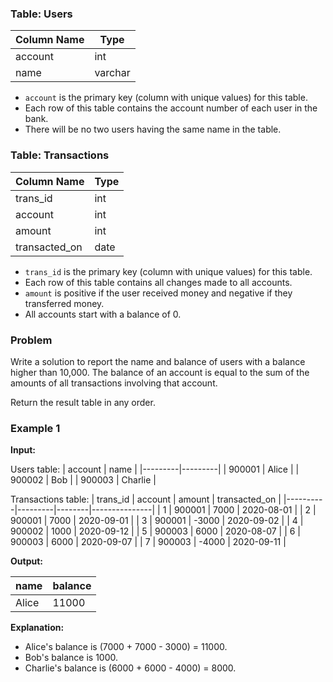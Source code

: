 ### Table: Users

| Column Name | Type    |
|-------------|---------|
| account     | int     |
| name        | varchar |

- `account` is the primary key (column with unique values) for this table.
- Each row of this table contains the account number of each user in the bank.
- There will be no two users having the same name in the table.

### Table: Transactions

| Column Name   | Type    |
|---------------|---------|
| trans_id      | int     |
| account       | int     |
| amount        | int     |
| transacted_on | date    |

- `trans_id` is the primary key (column with unique values) for this table.
- Each row of this table contains all changes made to all accounts.
- `amount` is positive if the user received money and negative if they transferred money.
- All accounts start with a balance of 0.

### Problem

Write a solution to report the name and balance of users with a balance higher than 10,000. The balance of an account is equal to the sum of the amounts of all transactions involving that account.

Return the result table in any order.

### Example 1

**Input:**

Users table:
| account | name    |
|---------|---------|
| 900001  | Alice   |
| 900002  | Bob     |
| 900003  | Charlie |

Transactions table:
| trans_id | account | amount | transacted_on |
|----------|---------|--------|---------------|
| 1        | 900001  | 7000   | 2020-08-01    |
| 2        | 900001  | 7000   | 2020-09-01    |
| 3        | 900001  | -3000  | 2020-09-02    |
| 4        | 900002  | 1000   | 2020-09-12    |
| 5        | 900003  | 6000   | 2020-08-07    |
| 6        | 900003  | 6000   | 2020-09-07    |
| 7        | 900003  | -4000  | 2020-09-11    |

**Output:**

| name  | balance |
|-------|---------|
| Alice | 11000   |

**Explanation:**
- Alice's balance is (7000 + 7000 - 3000) = 11000.
- Bob's balance is 1000.
- Charlie's balance is (6000 + 6000 - 4000) = 8000.
